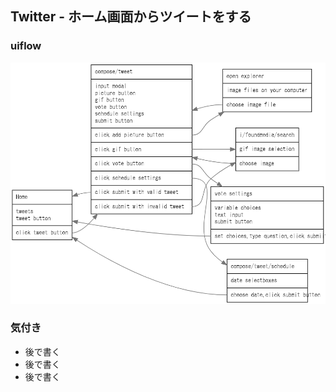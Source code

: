 ## Twitter - ホーム画面からツイートをする

### uiflow
![](../images/200727_addTweet.png)

### 気付き
- 後で書く
- 後で書く
- 後で書く
